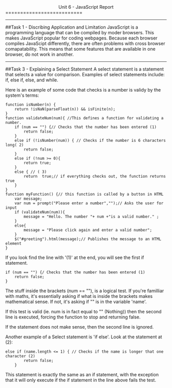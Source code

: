 <center> Unit 6 - JavaScript Report </center>
==========================

-------------------------
##Task 1 - Discribing Application and Limitation
JavaScript is a programming language that can be compiled by moder browsers. This makes JavaScript popular for coding webpages. Because each browser compiles JavaScipt differently, there are often problems with cross browser comapatability. This means that some features that are available in one browser, do not work in another.

--------------------------

##Task 3 - Explaining a Select Statement
A select statement is a statement that selects a value for comparison. Examples of select statements include: if, else if, else, and while.

Here is an example of some code that checks is a number is validy by the system's terms:

    function isNumber(n) {
        return !isNaN(parseFloat(n)) && isFinite(n);
    }
    function validateNum(num){ //This defines a function for validating a number.
        if (num == "") {// Checks that the number has been entered (1)
            return false;
        }
        else if (!isNumber(num)) { // Checks if the number is 6 characters long( 2)
            return false;
        }
    	else if (!num >= 0){
    		return true;
    	}
        else { // ( 3)
            return  true;// if everything checks out, the function returns true
        }
    }
    function myFunction() {// this function is called by a button in HTML
        var message;
        var num = prompt("Please enter a number","");// Asks the user for input
        if (validateNum(num)){
            message = "Hello. The number "+ num +"is a valid number." ;
        }
        else{
            message = "Please click again and enter a valid number";
        }
        $("#greeting").html(message);// Publishes the message to an HTML element    
    }

If you look find the line with '(1)' at the end, you will see the first if statement.

    if (num == "") {/ Checks that the number has been entered (1)
        return false;
    }
    
The stuff inside the brackets (num == ""), is a logical test. If you're familliar with maths, it's essentially asking if what is inside the brackets makes mathematical sense. If not, it's asking if "" is in the variable 'name'.

If this test is valid (ie. num is in fact equal to "" (Nothing)) then the second line is executed, forcing the function to stop and returning false.

If the statement does not make sense, then the second line is ignored.

Another example of a Select statement is 'if else'. Look at the statement at (2):

    else if (name.length <= 1) { // Checks if the name is longer that one character (2)
            return false;
        }
        
This statement is exactly the same as an if statement, with the exception that it will only execute if the if statement in the line above fails the test.

